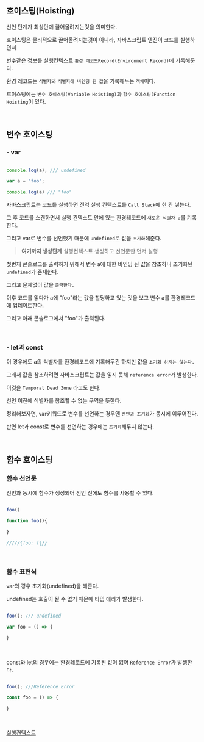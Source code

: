 ## 호이스팅(Hoisting)

선언 단계가 최상단에 끌어올려지는것을 의미한다.

호이스팅은 물리적으로 끌어올려지는것이 아니라, 자바스크립트 엔진이 코드를 실행하면서

변수같은 정보를 실행컨텍스트 `환경 레코드Record(Environment Record)`에 기록해둔다. 

환경 레코드는 `식별자`와 `식별자에 바인딩 된 값`을 기록해두는 `객체`이다. 

호이스팅에는 `변수 호이스팅(Variable Hoisting)`과 `함수 호이스팅(Function Hoisting`이 있다.


<br>


## 변수 호이스팅


### - var 
```js

console.log(a); /// undefined

var a = "foo";

console.log(a) /// "foo"

```


자바스크립트는 코드를 실행하면 전역 실행 컨텍스트를 `Call Stack`에 한 칸 넣는다. 

그 후 코드를 스캔하면서 실행 컨텍스트 안에 있는 환경레코드에 `새로운 식별자 a`를 기록한다. 

그리고 var로 변수를 선언했기 때문에 `undefined`로 값을 `초기화`해준다.

> **여기까지 생성단계** 실행컨텍스트 생성하고 선언문만 먼저 실행 

첫번재 콘솔로그를 출력하기 위해서 변수 a에 대한 바인딩 된 값을 참조하니 초기화된 `undefined`가 존재한다.

그리고 문제없이 값을 `출력한다.`

이후 코드를 읽다가 a에 "foo"라는 값을 할당하고 있는 것을 보고 변수 a를 환경레코드에 업데이트한다. 

그리고 아래 콘솔로그에서 "foo"가 출력된다.

<br>

### - let과 const

이 경우에도 a의 식별자를 환경레코드에 기록해두긴 하지만 값을 `초기화 하지는 않는다.` 

그래서 값을 참조하려면 자바스크립트는 값을 읽지 못해 `reference error`가 발생한다.

이것을 `Temporal Dead Zone` 라고도 한다. 

선언 이전에 식별자를 참조할 수 없는 구역을 뜻한다. 


정리해보자면, `var`키워드로 변수를 선언하는 경우엔 `선언과 초기화`가 동시에 이루어진다.

반면 let과 const로 변수를 선언하는 경우에는 `초기화`해두지 않는다.


<br>

## 함수 호이스팅

### 함수 선언문

선언과 동시에 함수가 생성되어 선언 전에도 함수를 사용할 수 있다.

```js

foo()

function foo(){

}

/////{foo: f{}}

```

<br>

### 함수 표현식

var의 경우 초기화(undefined)을 해준다. 

undefined는 호출이 될 수 없기 때문에 타입 에러가 발생한다.

```js

foo(); /// undefined

var foo = () => {

}
```

<br>

const와 let의 경우에는 환경레코드에 기록된 값이 없어 `Reference Error`가 발생한다. 

```js

foo(); ///Reference Error

const foo = () => {

}

```

<br>


[실행컨텍스트](https://github.com/ddangju/TIL/blob/master/Javascript/hoisting.md)

